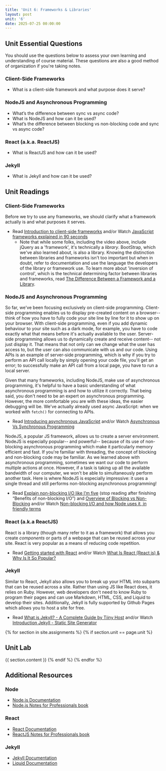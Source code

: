 ```yaml
---
title: 'Unit 6: Frameworks & Libraries'
layout: post
unit: '6'
date: 2025-07-25 00:00:00
---
```


## Unit Essential Questions
You should use the questions below to assess your own learning and understanding of course material. These questions are also a good method of organization if you're taking notes.

### Client-Side Frameworks
- What is a client-side framework and what purpose does it serve?

### NodeJS and Asynchronous Programming
- What’s the difference between sync vs async code?
- What is NodeJS and how can it be used?
- What’s the difference between blocking vs non-blocking code and sync vs async code?

### React (a.k.a. ReactJS)
- What is ReactJS and how can it be used?

### Jekyll
- What is Jekyll and how can it be used?

## Unit Readings
### Client-Side Frameworks
Before we try to use any frameworks, we should clarify what a framework actually is and what purposes it serves.
- Read [Introduction to client-side frameworks](https://developer.mozilla.org/en-US/docs/Learn/Tools_and_testing/Client-side_JavaScript_frameworks/Introduction) and/or Watch [JavaScript frameworks explained in 90 seconds](https://www.youtube.com/watch?v=VbvMJUpY0a4)
	- Note that while some folks, including the video above, include jQuery as a 'framework', it's technically a *library*. BootStrap, which we've also learned about, is also a library. Knowing the distinction between libraries and frameworks isn't too important but when in doubt, refer to documentation and use the language the developers of the library or framework use. To learn more about 'inversion of control', which is the technical determining factor between libraries and frameworks, read [The Difference Between a Framework and a Library](https://www.freecodecamp.org/news/the-difference-between-a-framework-and-a-library-bd133054023f/).

### NodeJS and Asynchronous Programming
So far, we've been focusing exclusively on client-side programming. Client-side programming enables us to display pre-created content on a browser-- think of how you have to fully code your site line by line for it to show up on your browser. With client-side programming, even if you add dynamic behaviour to your site such as a dark mode, for example, you have to code exactly what that means before it's actually available to the user. Server-side programming allows us to dynamically create and receive content-- not just display it. That means that not only can we change what the user has access to, but the user can also communicate with us and our code. Using APIs is an example of server-side programming, which is why if you try to perform an API call locally by simply opening your code file, you'll get an error; to successfully make an API call from a local page, you have to run a local server. 

Given that many frameworks, including NodeJS, make use of asynchronous programming, it's helpful to have a basic understanding of what asynchronous programming is and how to utilize it correctly. That being said, you don't need to be an expert on asynchronous programming. However, the more comfortable you are with these ideas, the easier debugging will be. We've actually already used async JavaScript: when we worked with `fetch()` for connecting to APIs.
- Read [Introducing asynchronous JavaScript](https://developer.mozilla.org/en-US/docs/Learn/JavaScript/Asynchronous/Introducing) and/or Watch [Asynchronous Vs Synchronous Programming](https://www.youtube.com/watch?v=Kpn2ajSa92c)

NodeJS, a popular JS framework, allows us to create a server environment. NodeJS is especially popular-- and powerful-- because of its use of non-blocking asynchronous programming which make it particularly memory efficient and fast. If you're familiar with threading, the concept of blocking and non-blocking code may be familiar. As we learned above with asynchronous programming, sometimes we want our code to perform multiple actions at once. However, if a task is taking up all the available bandwidth of our computer, we won't be able to simultaneously perform another task. Here is where NodeJS is especially impressive: it uses a single thread and still performs non-blocking asynchronous programming!
- Read [Explain non-blocking I/O like I’m five](https://blog.codecentric.de/en/2019/04/explain-non-blocking-i-o-like-im-five/) (stop reading after finishing “Benefits of non-blocking I/O”) and [Overview of Blocking vs Non-Blocking](https://nodejs.org/en/docs/guides/blocking-vs-non-blocking/) and/or Watch [Non-blocking I/O and how Node uses it, in friendly terms](https://www.youtube.com/watch?v=wB9tIg209-8)

### React (a.k.a ReactJS)
React is a library (though many refer to it as a framework) that allows you create *components* or parts of a webpage that can be reused across your site. React is very popular as a means of reducing code repetition.
- Read [Getting started with React](https://developer.mozilla.org/en-US/docs/Learn/Tools_and_testing/Client-side_JavaScript_frameworks/React_getting_started) and/or Watch [What Is React (React js) & Why Is It So Popular?](https://www.youtube.com/watch?v=N3AkSS5hXMA)

### Jekyll
Similar to React, Jekyll also allows you to break up your HTML into subparts that can be reused across a site. Rather than using JS like React does, it relies on Ruby. However, web developers don't need to know Ruby to program their pages and can use Markdown, HTML, CSS, and Liquid to develop their sites. Additionally, Jekyll is fully supported by Github Pages which allows you to host a site for free. 
- Read [What is Jekyll? - A Complete Guide by Tiiny Host](https://tiiny.host/blog/what-is-jekyll-a-complete-guide-by-tiiny-host/) and/or Watch [Introduction Jekyll - Static Site Generator](https://www.youtube.com/watch?v=T1itpPvFWHI)

{% for section in site.assignments %}
{% if section.unit == page.unit %}
## Unit Lab
{{ section.content }}
{% endif %}
{% endfor %}

## Additional Resources
### Node
- [Node.js Documentation](https://nodejs.org/api/)
- [Node.js Notes for Professionals book](https://books.goalkicker.com/NodeJSBook/)

### React
- [React Documentation](https://react.dev/learn)
- [ReactJS Notes for Professionals book](https://books.goalkicker.com/ReactJSBook/)

### Jekyll
- [Jekyll Documentation](https://jekyllrb.com/docs/)
- [Liquid Documentation](https://shopify.github.io/liquid/)

<!-- FEEDBACK
Everything worked well. However more examples with various libraries would be great.

. I felt that a weakness of this unit was the lack of clarity in instructions. I was not entirely sure how in-depth I should be going into when recording the video going over my project and was also unsure of what counts as showing our setup and installation. I think more clear guidelines for the submission would've been more helpful.

For weakness, I think I had some initial setup challenges, such as resolving dependency issues or configuring the development environment. Maybe more detailed setup instructions or troubleshooting tips can help.

Regarding weaknesses, I think it would be helpful to have some demos or optional exercises for different libraries, as most of them are new to me.


I loved the flexibility with the frameworks and libraries, but the videos I watched for React only really scratched the surface of what I was looking for. That was probably for the better so I could go and learn a lot more about React, but I was really reliant on outside sources.
	I only posted very introductory videos but the channels I choose videos from have more in-depth videos so that's a great place to start!

I thought this unit was helpful and allowed room for exploration. I think the lab could have been more structured as I felt it didn’t exactly necessitate the thorough usage and implementation of the frameworks. 

I really enjoyed the tutorial videos for NodeJS, they really helped me implement NodeJS with my website. I didn't find the videos on ReactJS to be as helpful and had to find other videos and tutorials.

I wish there had been more information on how to install Node.js, but overall, the workload was manageable.

I found the unit as a well-rounded introduction to essential frameworks and libraries, covering both client-side and server-side technologies, which is crucial for full-stack development (something I didn't find in other classes at Northwestern). Moreover, the inclusion of readings, videos, and tutorials caters to different learning styles and provides multiple avenues for understanding complex concepts. However, the unit covers a lot of ground, which might be overwhelming for beginners. In my opinion, it needs to be broken down into more digestible parts or focus on fewer topics in more depth. 

I think a support video can be useful for students. This support video could be for React because its the most popular framework. The video could be a walkthrough implementing an example feature on a website. Students could then gain inspiration or learn how to implement their own features based on this example.

Weakness: I would've appreciated more text resources on React.

Live demo of installation or direct links to installation demo would be helpful

Some of the material, especially around asynchronous programming, could have been explained in more depth for those who are newer to the concepts.

I think that resources could've been more informative on how to download and use the frameworks. I tried with both Jekyll and React, and I couldn't find information on the resources given on how to properly install or operate them. I had to ask friends for help. 

1. More practical assignments would’ve been appreciated. The links are helpful, but i do learn a bit less.

2. I think picking a framework and going more in-depth on it would’ve been helpful. The links to all the different frameworks felt a bit overwhelming.

What made it initially confusing to me was that we could just choose whatever library we wanted and I didn't know what to pick or why to pick it but again, with some research it was fine.
	idea: add a comparison table or a TLDR of "if you want to do X, Y might be a good fit"

I usually like the lecture walk throughs, but we did not have a specific lecture walk through this unit.

I really liked the explanations given to all the topics of the lab, not just from the linked resources, but also the in-lab paragraphs, such as the one for NodeJS and Asynchronous Programming. Another strength was the variety of libraries and frameworks that were mentioned, as well as the tutorials for some of the main ones. Can't think of a weakness,

One thing that could improve is maybe learning about frameworks and libraries early - a lot of them have cool applications that would've been nice to take into consideration earlier.

I think maybe starting to work on these frameworks and libraries last week would have been a good idea? Because this was kind of a lot of information to process in a week. That being said, I found all of the supplementary videos provided by the professor to be super helpful. I really loved how she broke it down that way, as opposed to making one long lecture video

Weaknesses - wish there was more walk through on how to integrate react/next with an already created html repo because the tutorials emphasized "create react app"

I really enjoyed this unit, because I think it gave us a lot of freedom to implement what we thought to be most helpful for our sites. However, I think a little more direction could have been nice, as I know that some of these tools are more industry standard than others, and even if they wouldn't necessarily be our top choice for our personal sites, could still be worth practicing. 

I feel better tutorials could have been given for going from HTML and CSS to a framework

I wish we had the option to scrap and restart our website designs For example, mid-way through the unit labs, I wanted to do a personal portfolio instead, but there wasn't enough time in the week for me to restructure my entire website. If I had known from the beginning that the website we were developing was going to be used throughout the entire quarter, I would've thought more carefully about what kind of website I wanted to create. 

I had to spend a lot of time learning what each of the libraries/frameworks could be used for. For instance, I was not initially familiar with Jekyll.

The unit readings and videos given this week did a good job explaining to me the chosen frameworks and libraries. However, it took me a while to figure out how I was suppose to implement them to my website.

One thing that worked well for this unit is the detailed notes that came before each of the unit readings. They provided somewhat of a brief overview that allowed me to anticipate the content and identify key points to focus on. This really helped me to better understand the content and material from the readings. One thing from this unit that can be improved upon is that many of the provided materials such as the React support videos and the Express Handlebars playlist show examples using old/outdated versions or nonexistent platforms such as the Glitch React Start Kit. This made it difficult for me to follow along with those videos as I was doing my unit lab. It would be nice if in later units the materials can be reviewed to ensure they discuss and show examples on existing and recent versions before being posted on the course page.
	I spend a lot of time going through videos to find appropriate ones and unfortunately, sometimes the ones that have the best explanations are a bit outdated.

I had a little difficulty following along with the Node.js demos because of the lack of contrast on the page. I ended up using express and following along with those demos which worked better. But overall thought the demos did a good job of walking us through how to setup. I also thought the NodeJS notes for professionals pdf was helpful.

I like the reading of explaining non-blocking I/O like I am five, it is really vivid and helps me to pick this up quickly. I also know more useful libraries/framworks by reading through the unit reading. It was good overall but could be better if we have more step by step guides for integrating curret code into React.

I think more explanation within the module or a video from the instrucotr could've been helpful.

IDEAS:
	- It's difficult finding the right balance between throwing y'all into the deep end and making sure you all know how to swim!
	- detail importance about learning to do research and follow documentation to implement specific featues and do downloads and installs
-->
